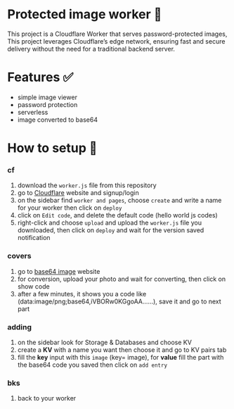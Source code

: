 # Protected image worker :key:
This project is a Cloudflare Worker that serves password-protected images, This project leverages Cloudflare’s edge network, ensuring fast and secure delivery without the need for a traditional backend server.

# Features :white_check_mark:
- simple image viewer
- password protection
- serverless
- image converted to base64

# How to setup :envelope_with_arrow:
### cf
1. download the `worker.js` file from this repository
2. go to [Cloudflare](https://dash.cloudflare.com/sign-up) website and signup/login
3. on the sidebar find ``worker and pages``, choose `create` and write a name for your worker then click on `deploy`
4. click on `Edit code`, and delete the default code (hello world js codes)
5. right-click and choose `upload` and upload the `worker.js` file you downloaded, then click on `deploy` and wait for the version saved notification
### covers
1. go to [base64 image](https://www.base64-image.de/) website
2. for conversion, upload your photo and wait for converting, then click on show code
3. after a few minutes, it shows you a code like (data:image/png;base64,iVBORw0KGgoAA......), save it and go to next part
### adding
1. on the sidebar look for Storage & Databases and choose KV
2. create a **KV** with a name you want then choose it and go to KV pairs tab
3. fill the **key** input with this `image` (key= image), for **value** fill the part with the base64 code you saved then click on `add entry`
### bks
1. back to your worker 

